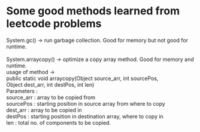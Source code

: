 # Some good methods learned from leetcode problems

System.gc() -> run garbage collection. Good for memory but not good for runtime. <br>
<br>
System.arraycopy() -> optimize a copy array method. Good for memory and runtime. <br>
usage of method -> <br>
public static void arraycopy(Object source_arr, int sourcePos, <br>
                            Object dest_arr, int destPos, int len)<br>
Parameters : <br>
source_arr : array to be copied from<br>
sourcePos : starting position in source array from where to copy<br>
dest_arr : array to be copied in<br>
destPos : starting position in destination array, where to copy in<br>
len : total no. of components to be copied.<br>
